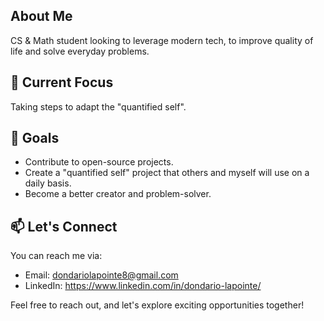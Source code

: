 <!-- Add your awesome banner or logo here -->

## About Me
CS & Math student looking to leverage modern tech, to improve quality of life and solve everyday problems.

## 🌱 Current Focus

Taking steps to adapt the "quantified self".

## 🚀 Goals

- Contribute to open-source projects.
- Create a "quantified self" project that others and myself will use on a daily basis.
- Become a better creator and problem-solver. 

## 📫 Let's Connect

 You can reach me via:
- Email: dondariolapointe8@gmail.com
- LinkedIn: https://www.linkedin.com/in/dondario-lapointe/

Feel free to reach out, and let's explore exciting opportunities together!


<!-- Add any other sections or customizations you'd like -->

